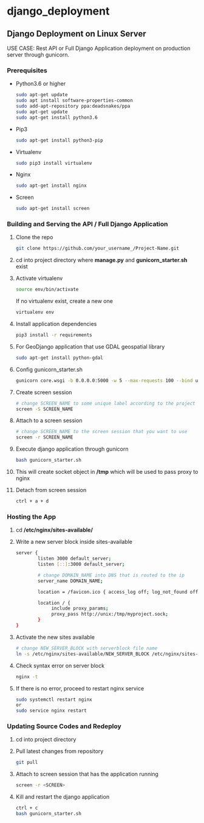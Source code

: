 # django_deployment
<!-- GETTING STARTED -->
## Django Deployment on Linux Server

USE CASE: Rest API or Full Django Application deployment on production server through gunicorn.

### Prerequisites

* Python3.6 or higher
  ```sh
  sudo apt-get update
  sudo apt install software-properties-common
  sudo add-apt-repository ppa:deadsnakes/ppa
  sudo apt-get update
  sudo apt-get install python3.6
  ```

* Pip3
  ```sh
  sudo apt-get install python3-pip
  ```

* Virtualenv 
  ```sh
  sudo pip3 install virtualenv
  ```

* Nginx 
  ```sh
  sudo apt-get install nginx
  ```

* Screen
  ```sh
  sudo apt-get install screen
  ```

### Building and Serving the API / Full Django Application


1. Clone the repo
   ```sh
   git clone https://github.com/your_username_/Project-Name.git
   ```
2. cd into project directory where <b>manage.py</b> and <b>gunicorn_starter.sh</b> exist

3. Activate virtualenv
   ```sh
   source env/bin/activate
   ```
   If no virtualenv exist, create a new one
   ```sh
   virtualenv env
   ```

3. Install application dependencies
   ```sh
   pip3 install -r requirements 
   ```

4. For GeoDjango application that use GDAL geospatial library 
   ```sh
   sudo apt-get install python-gdal
   ```
   
4. Config gunicorn_starter.sh
   ```sh
   gunicorn core.wsgi -b 0.0.0.0:5000 -w 5 --max-requests 100 --bind unix:/tmp/myproject.sock
   ```

5. Create screen session
   ```sh
   # change SCREEN_NAME to some unique label according to the project
   screen -S SCREEN_NAME
   ```

6. Attach to a screen session
   ```sh
   # change SCREEN_NAME to the screen session that you want to use
   screen -r SCREEN_NAME
   ```

7. Execute django application through gunicorn
   ```sh
   bash gunicorn_starter.sh
   ```

8. This will create socket object in <b>/tmp</b> which will be used to pass proxy to nginx

9. Detach from screen session
   ```sh
   ctrl + a + d
   ```

### Hosting the App
1. cd <b>/etc/nginx/sites-available/</b>

2. Write a new server block inside sites-available
   ```sh
   server {
           listen 3000 default_server;
           listen [::]:3000 default_server;
   
           # change DOMAIN_NAME into DNS that is routed to the ip 
           server_name DOMAIN_NAME;

           location = /favicon.ico { access_log off; log_not_found off; }

           location / {
                include proxy_params;
                proxy_pass http://unix:/tmp/myproject.sock;
           }
   }
   ```

3. Activate the new sites available
   ```sh
   # change NEW_SERVER_BLOCK with serverblock file name
   ln -s /etc/nginx/sites-available/NEW_SERVER_BLOCK /etc/nginx/sites-enabled/
   ```


4. Check syntax error on server block
   ```sh
   nginx -t  
   ```

5. If there is no error, proceed to restart nginx service
   ```sh
   sudo systemctl restart nginx  
   or
   sudo service nginx restart
   ```

### Updating Source Codes and Redeploy
1. cd into project directory

2. Pull latest changes from repository
   ```sh
   git pull      
   ```

3. Attach to screen session that has the application running
   ```sh
   screen -r <SCREEN>    
   ```

4. Kill and restart the django application
   ```sh
   ctrl + c
   bash gunicorn_starter.sh
   ```
